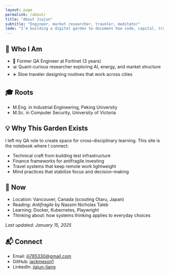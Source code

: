 ```yaml
---
layout: page
permalink: /about/
title: "About Jiajun"
subtitle: "Engineer, market researcher, traveler, meditator"
lede: "I’m building a digital garden to document how code, capital, travel, and inner work feed each other."
---
```


## 👋 Who I Am

- 🔧 Former QA Engineer at Fortinet (3 years)
- 📊 Quant-curious researcher exploring AI, energy, and market structure
- ✈️ Slow traveler designing routines that work across cities

## 🎓 Roots

- M.Eng. in Industrial Engineering, Peking University
- M.Sc. in Computer Security, University of Victoria

## 💡 Why This Garden Exists

I left my QA role to create space for cross-disciplinary learning. This site is the notebook where I connect:

- Technical craft from building test infrastructure
- Finance frameworks for antifragile investing
- Travel systems that keep remote work lightweight
- Mind practices that stabilize focus and decision-making

## 📍 Now

- Location: Vancouver, Canada (scouting Otaru, Japan)
- Reading: *Antifragile* by Nassim Nicholas Taleb
- Learning: Docker, Kubernetes, Playwright
- Thinking about: how systems thinking applies to everyday choices

_Last updated: January 15, 2025_

## 📬 Connect

- Email: [jli785330@gmail.com](mailto:jli785330@gmail.com)
- GitHub: [jackmeson1](https://github.com/jackmeson1)
- LinkedIn: [jiajun-liang](https://www.linkedin.com/in/jiajun-liang-qa/)
